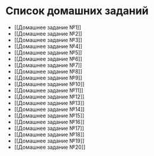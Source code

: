 # Список домашних заданий

- [[Домашнее задание №1]]
- [[Домашнее задание №2]]
- [[Домашнее задание №3]]
- [[Домашнее задание №4]]
- [[Домашнее задание №5]]
- [[Домашнее задание №6]]
- [[Домашнее задание №7]]
- [[Домашнее задание №8]]
- [[Домашнее задание №9]]
- [[Домашнее задание №10]]
- [[Домашнее задание №11]]
- [[Домашнее задание №12]]
- [[Домашнее задание №13]]
- [[Домашнее задание №14]]
- [[Домашнее задание №15]]
- [[Домашнее задание №16]]
- [[Домашнее задание №17]]
- [[Домашнее задание №18]]
- [[Домашнее задание №19]]
- [[Домашнее задание №20]]
